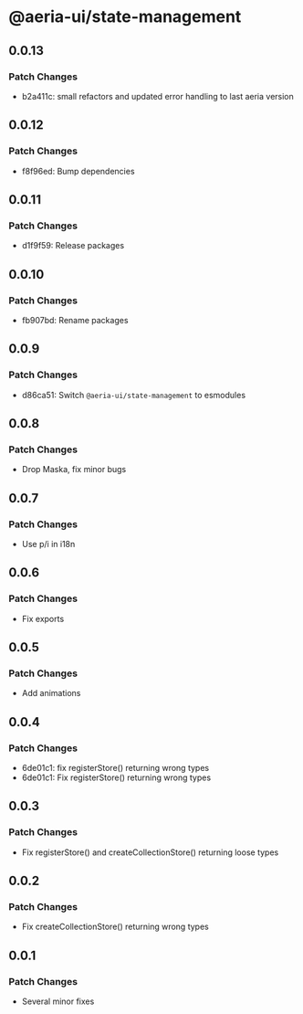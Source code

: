 # @aeria-ui/state-management

## 0.0.13

### Patch Changes

- b2a411c: small refactors and updated error handling to last aeria version

## 0.0.12

### Patch Changes

- f8f96ed: Bump dependencies

## 0.0.11

### Patch Changes

- d1f9f59: Release packages

## 0.0.10

### Patch Changes

- fb907bd: Rename packages

## 0.0.9

### Patch Changes

- d86ca51: Switch `@aeria-ui/state-management` to esmodules

## 0.0.8

### Patch Changes

- Drop Maska, fix minor bugs

## 0.0.7

### Patch Changes

- Use p/i in i18n

## 0.0.6

### Patch Changes

- Fix exports

## 0.0.5

### Patch Changes

- Add animations

## 0.0.4

### Patch Changes

- 6de01c1: fix registerStore() returning wrong types
- 6de01c1: Fix registerStore() returning wrong types

## 0.0.3

### Patch Changes

- Fix registerStore() and createCollectionStore() returning loose types

## 0.0.2

### Patch Changes

- Fix createCollectionStore() returning wrong types

## 0.0.1

### Patch Changes

- Several minor fixes
